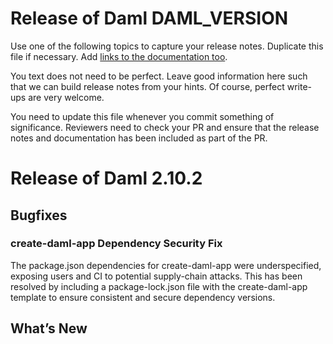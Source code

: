 # Release of Daml DAML_VERSION
Use one of the following topics to capture your release notes. Duplicate this file if necessary.
Add [links to the documentation too](https://docs.daml.com/DAML_VERSION/about.html).

You text does not need to be perfect. Leave good information here such that we can build release notes from your hints.
Of course, perfect write-ups are very welcome.

You need to update this file whenever you commit something of significance. Reviewers need to check your PR
and ensure that the release notes and documentation has been included as part of the PR.

# Release of Daml 2.10.2

## Bugfixes

### create-daml-app Dependency Security Fix

The package.json dependencies for create-daml-app were underspecified, exposing users and CI to potential supply-chain attacks. This has been resolved by including a package-lock.json file with the create-daml-app template to ensure consistent and secure dependency versions.

## What’s New

